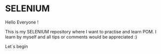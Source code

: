 # SELENIUM

Hello Everyone !

This is my SELENIUM repository where I want to practise and learn POM.
I learn by myself and all tips or comments would be appreciated :)

Let`s begin 
